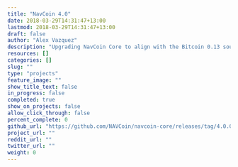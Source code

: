 ```yaml
---
title: "NavCoin 4.0"
date: 2018-03-29T14:31:47+13:00
lastmod: 2018-03-29T14:31:47+13:00
draft: false
author: "Alex Vazquez"
description: "Upgrading NavCoin Core to align with the Bitcoin 0.13 source code to increase NavCoin’s stability, functionality and the ability to integrate with other software including the Insight API and deployment of Segregated Witness."
resources: []
categories: []
slug: ""
type: "projects"
feature_image: ""
show_title_text: false
in_progress: false
completed: true
show_on_projects: false
allow_click_through: false
percent_complete: 0
github_url: "https://github.com/NAVCoin/navcoin-core/releases/tag/4.0.0"
project_url: ""
reddit_url: ""
twitter_url: ""
weight: 0
---
```

